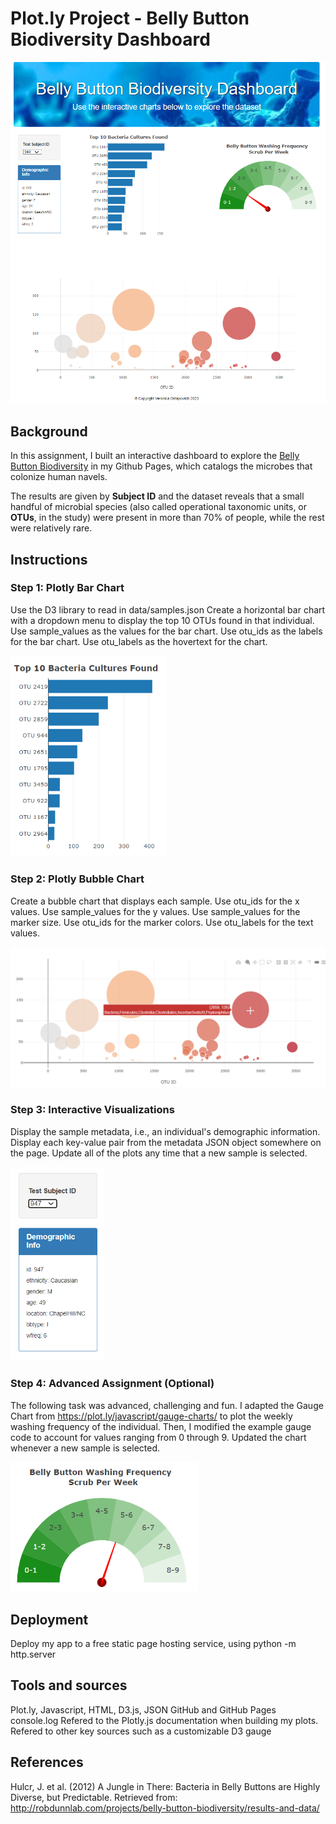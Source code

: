 # Plot.ly Project - Belly Button Biodiversity Dashboard

<img src="Images/dash.png" width="800" />

## Background

In this assignment, I built an interactive dashboard to explore the [Belly Button Biodiversity](http://robdunnlab.com/projects/belly-button-biodiversity/) in my Github Pages, which catalogs the microbes that colonize human navels.

The results are given by **Subject ID** and the dataset reveals that a small handful of microbial species (also called operational taxonomic units, or **OTUs**, in the study) were present in more than 70% of people, while the rest were relatively rare.

## Instructions

### Step 1: Plotly Bar Chart

Use the D3 library to read in data/samples.json
Create a horizontal bar chart with a dropdown menu to display the top 10 OTUs found in that individual.
Use sample_values as the values for the bar chart.
Use otu_ids as the labels for the bar chart.
Use otu_labels as the hovertext for the chart.

<img src="Images/barchart.png" width="250" />

### Step 2: Plotly Bubble Chart

Create a bubble chart that displays each sample.
Use otu_ids for the x values.
Use sample_values for the y values.
Use sample_values for the marker size.
Use otu_ids for the marker colors.
Use otu_labels for the text values.
   
<img src="Images/bubblechart.png" width="800" />

### Step 3: Interactive Visualizations
    
Display the sample metadata, i.e., an individual's demographic information.
Display each key-value pair from the metadata JSON object somewhere on the page.
Update all of the plots any time that a new sample is selected.

<img src="Images/selecting.png" width="150" />

### Step 4: Advanced Assignment (Optional)

The following task was advanced, challenging and fun.
I adapted the Gauge Chart from https://plot.ly/javascript/gauge-charts/ to plot the weekly washing frequency of the individual.
Then, I modified the example gauge code to account for values ranging from 0 through 9.
Updated the chart whenever a new sample is selected.

<img src="Images/gauge.png" width="300" />

## Deployment

Deploy my app to a free static page hosting service, using python -m http.server

## Tools and sources

Plot.ly, Javascript, HTML, D3.js, JSON
GitHub and GitHub Pages
console.log
Refered to the Plotly.js documentation when building my plots.
Refered to other key sources such as a customizable D3 gauge

## References

Hulcr, J. et al. (2012) A Jungle in There: Bacteria in Belly Buttons are Highly Diverse, but Predictable. 
Retrieved from: http://robdunnlab.com/projects/belly-button-biodiversity/results-and-data/ 

